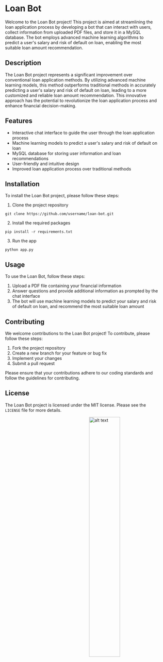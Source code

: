 # Loan Bot

Welcome to the Loan Bot project! This project is aimed at streamlining the loan application process by developing a bot that can interact with users, collect information from uploaded PDF files, and store it in a MySQL database. The bot employs advanced machine learning algorithms to predict a user's salary and risk of default on loan, enabling the most suitable loan amount recommendation.

## Description

The Loan Bot project represents a significant improvement over conventional loan application methods. By utilizing advanced machine learning models, this method outperforms traditional methods in accurately predicting a user's salary and risk of default on loan, leading to a more customized and reliable loan amount recommendation. This innovative approach has the potential to revolutionize the loan application process and enhance financial decision-making.

## Features

- Interactive chat interface to guide the user through the loan application process
- Machine learning models to predict a user's salary and risk of default on loan
- MySQL database for storing user information and loan recommendations
- User-friendly and intuitive design
- Improved loan application process over traditional methods

## Installation

To install the Loan Bot project, please follow these steps:

1. Clone the project repository

```git clone https://github.com/username/loan-bot.git```

2. Install the required packages

```pip install -r requirements.txt```

3. Run the app

```python app.py```

## Usage

To use the Loan Bot, follow these steps:

1. Upload a PDF file containing your financial information
2. Answer questions and provide additional information as prompted by the chat interface
3. The bot will use machine learning models to predict your salary and risk of default on loan, and recommend the most suitable loan amount

## Contributing

We welcome contributions to the Loan Bot project! To contribute, please follow these steps:

1. Fork the project repository
2. Create a new branch for your feature or bug fix
3. Implement your changes
4. Submit a pull request

Please ensure that your contributions adhere to our coding standards and follow the guidelines for contributing.

## License

The Loan Bot project is licensed under the MIT license. Please see the `LICENSE` file for more details.


<img src="https://user-images.githubusercontent.com/84877088/227412371-b60f6c21-bbb7-4a1a-a3c7-83f142f14b30.png" width=45% height=45% align="right"  alt="alt text">







